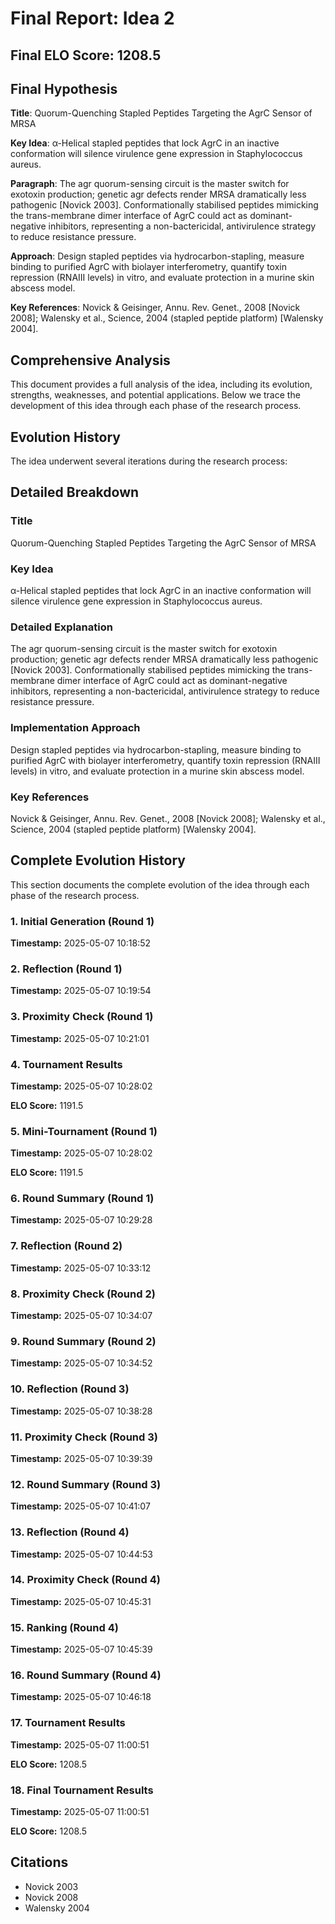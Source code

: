 # Final Report: Idea 2

## Final ELO Score: 1208.5

## Final Hypothesis

**Title**: Quorum-Quenching Stapled Peptides Targeting the AgrC Sensor of MRSA

**Key Idea**: α-Helical stapled peptides that lock AgrC in an inactive conformation will silence virulence gene expression in Staphylococcus aureus.

**Paragraph**: The agr quorum-sensing circuit is the master switch for exotoxin production; genetic agr defects render MRSA dramatically less pathogenic [Novick 2003]. Conformationally stabilised peptides mimicking the trans-membrane dimer interface of AgrC could act as dominant-negative inhibitors, representing a non-bactericidal, antivirulence strategy to reduce resistance pressure.

**Approach**: Design stapled peptides via hydrocarbon-stapling, measure binding to purified AgrC with biolayer interferometry, quantify toxin repression (RNAIII levels) in vitro, and evaluate protection in a murine skin abscess model.

**Key References**: Novick & Geisinger, Annu. Rev. Genet., 2008 [Novick 2008]; Walensky et al., Science, 2004 (stapled peptide platform) [Walensky 2004].

## Comprehensive Analysis

This document provides a full analysis of the idea, including its evolution, strengths, weaknesses, and potential applications. Below we trace the development of this idea through each phase of the research process.

## Evolution History

The idea underwent several iterations during the research process:

## Detailed Breakdown

### Title

Quorum-Quenching Stapled Peptides Targeting the AgrC Sensor of MRSA

### Key Idea

α-Helical stapled peptides that lock AgrC in an inactive conformation will silence virulence gene expression in Staphylococcus aureus.

### Detailed Explanation

The agr quorum-sensing circuit is the master switch for exotoxin production; genetic agr defects render MRSA dramatically less pathogenic [Novick 2003]. Conformationally stabilised peptides mimicking the trans-membrane dimer interface of AgrC could act as dominant-negative inhibitors, representing a non-bactericidal, antivirulence strategy to reduce resistance pressure.

### Implementation Approach

Design stapled peptides via hydrocarbon-stapling, measure binding to purified AgrC with biolayer interferometry, quantify toxin repression (RNAIII levels) in vitro, and evaluate protection in a murine skin abscess model.

### Key References

Novick & Geisinger, Annu. Rev. Genet., 2008 [Novick 2008]; Walensky et al., Science, 2004 (stapled peptide platform) [Walensky 2004].

## Complete Evolution History

This section documents the complete evolution of the idea through each phase of the research process.

### 1. Initial Generation (Round 1)
**Timestamp:** 2025-05-07 10:18:52



### 2. Reflection (Round 1)
**Timestamp:** 2025-05-07 10:19:54



### 3. Proximity Check (Round 1)
**Timestamp:** 2025-05-07 10:21:01



### 4. Tournament Results
**Timestamp:** 2025-05-07 10:28:02

**ELO Score:** 1191.5



### 5. Mini-Tournament (Round 1)
**Timestamp:** 2025-05-07 10:28:02

**ELO Score:** 1191.5



### 6. Round Summary (Round 1)
**Timestamp:** 2025-05-07 10:29:28



### 7. Reflection (Round 2)
**Timestamp:** 2025-05-07 10:33:12



### 8. Proximity Check (Round 2)
**Timestamp:** 2025-05-07 10:34:07



### 9. Round Summary (Round 2)
**Timestamp:** 2025-05-07 10:34:52



### 10. Reflection (Round 3)
**Timestamp:** 2025-05-07 10:38:28



### 11. Proximity Check (Round 3)
**Timestamp:** 2025-05-07 10:39:39



### 12. Round Summary (Round 3)
**Timestamp:** 2025-05-07 10:41:07



### 13. Reflection (Round 4)
**Timestamp:** 2025-05-07 10:44:53



### 14. Proximity Check (Round 4)
**Timestamp:** 2025-05-07 10:45:31



### 15. Ranking (Round 4)
**Timestamp:** 2025-05-07 10:45:39



### 16. Round Summary (Round 4)
**Timestamp:** 2025-05-07 10:46:18



### 17. Tournament Results
**Timestamp:** 2025-05-07 11:00:51

**ELO Score:** 1208.5



### 18. Final Tournament Results
**Timestamp:** 2025-05-07 11:00:51

**ELO Score:** 1208.5



## Citations

- Novick 2003
- Novick 2008
- Walensky 2004
